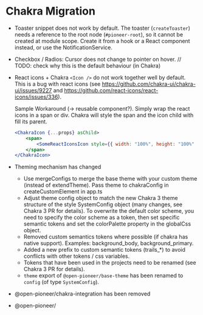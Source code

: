 # Chakra Migration

- Toaster snippet does not work by default.
  The toaster (`createToaster`) needs a reference to the root node (`#pioneer-root`),
  so it cannot be created at module scope.
  Create it from a hook or a React component instead, or use the NotificationService.
- Checkbox / Radios: Cursor does not change to pointer on hover.
  // TODO: check why this is the default behaviour (in Chakra)

- React icons + Chakra `<Icon />` do not work together well by default.
  This is a bug with react icons (see https://github.com/chakra-ui/chakra-ui/issues/9227 and https://github.com/react-icons/react-icons/issues/336).

    Sample Workaround (-> reusable component?). Simply wrap the react icons in a span or div.
    Chakra will style the span and the icon child with fill its parent.

    ```jsx
    <ChakraIcon {...props} asChild>
        <span>
            <SomeReactIconsIcon style={{ width: "100%", height: "100%" }} />
        </span>
    </ChakraIcon>
    ```

- Theming mechanism has changed
    - Use mergeConfigs to merge the base theme with your custom theme (instead of extendTheme). Pass theme to chakraConfig in createCustomElement in app.ts
    - Adjust theme config object to match the new Chakra 3 theme structure of the style SystemConfig object (many changes, see Chakra 3 PR for details). To overwrite the default color scheme, you need to specify the color scheme as a token, then set specific semantic tokens and set the colorPalette property in the globalCss object.
    - Removed custom semantics tokens where possible (if chakra has native support). Examples: background_body, background_primary.
    - Added a new prefix to custom semantic tokens (trails\_\*) to avoid conflicts with other tokens / css variables.
    - Tokens that have been used in the projects need to be renamed (see Chakra 3 PR for details).
    - `theme` export of `@open-pioneer/base-theme` has been renamed to `config` (of type `SystemConfig`).
- @open-pioneer/chakra-integration has been removed
- @open-pioneer/
